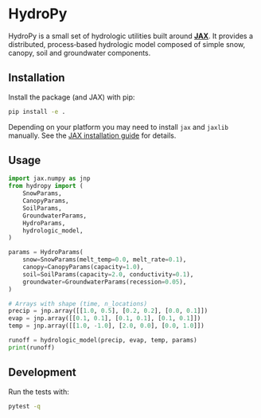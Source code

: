 # HydroPy


HydroPy is a small set of hydrologic utilities built around
[**JAX**](https://github.com/google/jax). It provides a distributed,
process‑based hydrologic model composed of simple snow, canopy, soil and
groundwater components.


## Installation

Install the package (and JAX) with pip:

```bash
pip install -e .
```

Depending on your platform you may need to install `jax` and `jaxlib` manually.
See the [JAX installation guide](https://github.com/google/jax#installation) for
details.


## Usage

```python
import jax.numpy as jnp
from hydropy import (
    SnowParams,
    CanopyParams,
    SoilParams,
    GroundwaterParams,
    HydroParams,
    hydrologic_model,
)

params = HydroParams(
    snow=SnowParams(melt_temp=0.0, melt_rate=0.1),
    canopy=CanopyParams(capacity=1.0),
    soil=SoilParams(capacity=2.0, conductivity=0.1),
    groundwater=GroundwaterParams(recession=0.05),
)

# Arrays with shape (time, n_locations)
precip = jnp.array([[1.0, 0.5], [0.2, 0.2], [0.0, 0.1]])
evap = jnp.array([[0.1, 0.1], [0.1, 0.1], [0.1, 0.1]])
temp = jnp.array([[1.0, -1.0], [2.0, 0.0], [0.0, 1.0]])

runoff = hydrologic_model(precip, evap, temp, params)
print(runoff)
```


## Development

Run the tests with:

```bash
pytest -q
```
